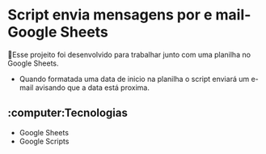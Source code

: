 # Script envia mensagens por e mail-Google Sheets

:page_facing_up:Esse projeito foi desenvolvido para trabalhar junto com uma planilha no Google Sheets. 
  - Quando formatada uma data de inicio na planilha o script enviará um e-mail avisando que a data está proxima.

 <h2>:computer:Tecnologias</h2>
 
  - Google Sheets
  - Google Scripts
